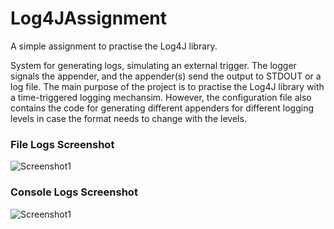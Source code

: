 # Log4JAssignment
A simple assignment to practise the Log4J library.

System for generating logs, simulating an external trigger. The logger signals the appender, and the appender(s) send the output to STDOUT or a log file. 
The main purpose of the project is to practise the Log4J library with a time-triggered logging mechansim. However, the configuration file also contains the code for generating different appenders for different logging levels in case the format needs to change with the levels.
### File Logs Screenshot
![Screenshot1](https://github.com/ahmetust/Log4j_Assignment/blob/main/Screenshots/timer-dd-mm-yy-log.jpg)

### Console Logs Screenshot
![Screenshot1](https://github.com/ahmetust/Log4j_Assignment/blob/main/Screenshots/console-log.jpg)
